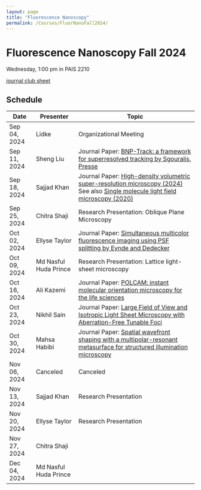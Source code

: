 ```yaml
---
layout: page
title: "Fluorescence Nanoscopy"
permalink: /Courses/FluorNanoFall2024/
---
```


# Fluorescence Nanoscopy Fall 2024

Wednesday, 1:00 pm in PAIS 2210

[journal club sheet](https://unmm-my.sharepoint.com/:x:/r/personal/ellyset_unm_edu/_layouts/15/Doc.aspx?sourcedoc=%7BB971F8B8-5AAA-4DC8-BA60-AD7624F6E919%7D&file=Fluor%20Nano%20Seminar%20Fall%202024.xlsx&fromShare=true&action=default&mobileredirect=true)

## Schedule

| Date          | Presenter | Topic |
|---------------|-----------|-------|
| Sep 04, 2024  | Lidke        | Organizational Meeting |
| Sep 11, 2024  | Sheng Liu | Journal Paper: [BNP-Track: a framework for superresolved tracking by Sgouralis, Presse](https://www.nature.com/articles/s41592-024-02349-9)       |
| Sep 18, 2024  | Sajjad Khan | Journal Paper: [High-density volumetric super-resolution microscopy (2024)](https://www.nature.com/articles/s41467-024-45828-5) See also [Single molecule light field microscopy (2020)](https://opg.optica.org/optica/fulltext.cfm?uri=optica-7-9-1065&id=437460)      | 
| Sep 25, 2024  | Chitra Shaji | Research Presentation: Oblique Plane Microscopy      |  
| Oct 02, 2024  | Ellyse Taylor          | Journal Paper: [Simultaneous multicolor fluorescence imaging using PSF splitting by Eynde and Dedecker](https://www.nature.com/articles/s41592-024-02383-7)     |  
| Oct 09, 2024  | Md Nasful Huda Prince          | Research Presentation: Lattice light-sheet microscopy      |  
| Oct 16, 2024  | Ali Kazemi          |  Journal Paper: [POLCAM: instant molecular orientation microscopy for the life sciences](https://www.nature.com/articles/s41592-024-02382-8)     |  
| Oct 23, 2024  | Nikhil Sain          | Journal Paper: [Large Field of View and Isotropic Light Sheet Microscopy with Aberration-Free Tunable Foci](https://onlinelibrary.wiley.com/doi/abs/10.1002/lpor.202400214)      |  
| Oct 30, 2024  | Mahsa Habibi          | Journal Paper: [Spatial wavefront shaping with a multipolar-resonant metasurface for structured illumination microscopy](https://opg.optica.org/ome/fulltext.cfm?uri=ome-14-5-1239&id=548891)      |  
| Nov 06, 2024  | Canceled          | Canceled      |
| Nov 13, 2024  | Sajjad Khan          | Research Presentation      |  
| Nov 20, 2024  | Ellyse Taylor          | Research Presentation      |  
| Nov 27, 2024  | Chitra Shaji          |       |  
| Dec 04, 2024  | Md Nasful Huda Prince          |       |  





